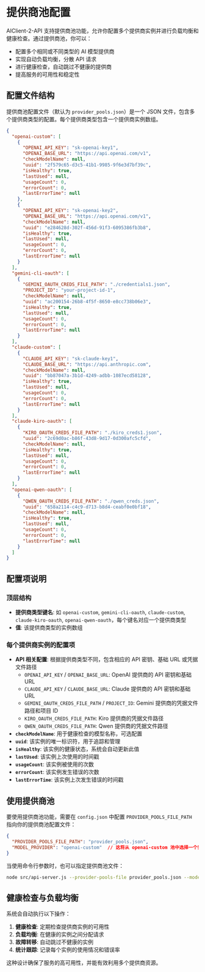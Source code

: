 # 提供商池配置

AIClient-2-API 支持提供商池功能，允许你配置多个提供商实例并进行负载均衡和健康检查。通过提供商池，你可以：

- 配置多个相同或不同类型的 AI 模型提供商
- 实现自动负载均衡，分散 API 请求
- 进行健康检查，自动跳过不健康的提供商
- 提高服务的可用性和稳定性

## 配置文件结构

提供商池配置文件（默认为 `provider_pools.json`）是一个 JSON 文件，包含多个提供商类型的配置。每个提供商类型包含一个提供商实例数组。

```json
{
  "openai-custom": [
    {
      "OPENAI_API_KEY": "sk-openai-key1",
      "OPENAI_BASE_URL": "https://api.openai.com/v1",
      "checkModelName": null,
      "uuid": "2f579c65-d3c5-41b1-9985-9f6e3d7bf39c",
      "isHealthy": true,
      "lastUsed": null,
      "usageCount": 0,
      "errorCount": 0,
      "lastErrorTime": null
    },
    {
      "OPENAI_API_KEY": "sk-openai-key2",
      "OPENAI_BASE_URL": "https://api.openai.com/v1",
      "checkModelName": null,
      "uuid": "e284628d-302f-456d-91f3-6095386fb3b8",
      "isHealthy": true,
      "lastUsed": null,
      "usageCount": 0,
      "errorCount": 0,
      "lastErrorTime": null
    }
  ],
  "gemini-cli-oauth": [
    {
      "GEMINI_OAUTH_CREDS_FILE_PATH": "./credentials1.json",
      "PROJECT_ID": "your-project-id-1",
      "checkModelName": null,
      "uuid": "ac200154-26b8-4f5f-8650-e8cc738b06e3",
      "isHealthy": true,
      "lastUsed": null,
      "usageCount": 0,
      "errorCount": 0,
      "lastErrorTime": null
    }
  ],
  "claude-custom": [
    {
      "CLAUDE_API_KEY": "sk-claude-key1",
      "CLAUDE_BASE_URL": "https://api.anthropic.com",
      "checkModelName": null,
      "uuid": "bb87047a-3b1d-4249-adbb-1087ecd58128",
      "isHealthy": true,
      "lastUsed": null,
      "usageCount": 0,
      "errorCount": 0,
      "lastErrorTime": null
    }
  ],
  "claude-kiro-oauth": [
    {
      "KIRO_OAUTH_CREDS_FILE_PATH": "./kiro_creds1.json",
      "uuid": "2c69d0ac-b86f-43d8-9d17-0d300afc5cfd",
      "checkModelName": null,
      "isHealthy": true,
      "lastUsed": null,
      "usageCount": 0,
      "errorCount": 0,
      "lastErrorTime": null
    }
  ],
  "openai-qwen-oauth": [
    {
      "QWEN_OAUTH_CREDS_FILE_PATH": "./qwen_creds.json",
      "uuid": "658a2114-c4c9-d713-b8d4-ceabf0e0bf18",
      "checkModelName": null,
      "isHealthy": true,
      "lastUsed": null,
      "usageCount": 0,
      "errorCount": 0,
      "lastErrorTime": null
    }
  ]
}
```

## 配置项说明

### 顶层结构
- **提供商类型键名**: 如 `openai-custom`, `gemini-cli-oauth`, `claude-custom`, `claude-kiro-oauth`, `openai-qwen-oauth`，每个键名对应一个提供商类型
- **值**: 该提供商类型的实例数组

### 每个提供商实例的配置项
- **API 相关配置**: 根据提供商类型不同，包含相应的 API 密钥、基础 URL 或凭据文件路径
  - `OPENAI_API_KEY` / `OPENAI_BASE_URL`: OpenAI 提供商的 API 密钥和基础 URL
  - `CLAUDE_API_KEY` / `CLAUDE_BASE_URL`: Claude 提供商的 API 密钥和基础 URL
  - `GEMINI_OAUTH_CREDS_FILE_PATH` / `PROJECT_ID`: Gemini 提供商的凭据文件路径和项目 ID
  - `KIRO_OAUTH_CREDS_FILE_PATH`: Kiro 提供商的凭据文件路径
  - `QWEN_OAUTH_CREDS_FILE_PATH`: Qwen 提供商的凭据文件路径
- **`checkModelName`**: 用于健康检查的模型名称，可选配置
- **`uuid`**: 该实例的唯一标识符，用于追踪和管理
- **`isHealthy`**: 该实例的健康状态，系统会自动更新此值
- **`lastUsed`**: 该实例上次使用的时间戳
- **`usageCount`**: 该实例被使用的次数
- **`errorCount`**: 该实例发生错误的次数
- **`lastErrorTime`**: 该实例上次发生错误的时间戳

## 使用提供商池

要使用提供商池功能，需要在 `config.json` 中配置 `PROVIDER_POOLS_FILE_PATH` 指向你的提供商池配置文件：

```json
{
  "PROVIDER_POOLS_FILE_PATH": "provider_pools.json",
  "MODEL_PROVIDER": "openai-custom"  // 这将从 openai-custom 池中选择一个实例
}
```

当使用命令行参数时，也可以指定提供商池文件：

```bash
node src/api-server.js --provider-pools-file provider_pools.json --model-provider openai-custom
```

## 健康检查与负载均衡

系统会自动执行以下操作：

1. **健康检查**: 定期检查提供商实例的可用性
2. **负载均衡**: 在健康的实例之间分配请求
3. **故障转移**: 自动跳过不健康的实例
4. **统计跟踪**: 记录每个实例的使用情况和错误率

这种设计确保了服务的高可用性，并能有效利用多个提供商资源。